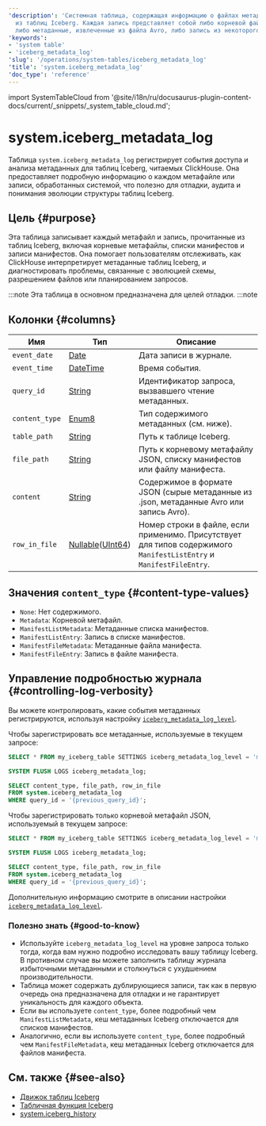 ```yaml
---
'description': 'Системная таблица, содержащая информацию о файлах метаданных, прочитанных
  из таблиц Iceberg. Каждая запись представляет собой либо корневой файл метаданных,
  либо метаданные, извлеченные из файла Avro, либо запись из некоторого файла Avro.'
'keywords':
- 'system table'
- 'iceberg_metadata_log'
'slug': '/operations/system-tables/iceberg_metadata_log'
'title': 'system.iceberg_metadata_log'
'doc_type': 'reference'
---
```

import SystemTableCloud from '@site/i18n/ru/docusaurus-plugin-content-docs/current/_snippets/_system_table_cloud.md';


# system.iceberg_metadata_log

Таблица `system.iceberg_metadata_log` регистрирует события доступа и анализа метаданных для таблиц Iceberg, читаемых ClickHouse. Она предоставляет подробную информацию о каждом метафайле или записи, обработанных системой, что полезно для отладки, аудита и понимания эволюции структуры таблиц Iceberg.

## Цель {#purpose}

Эта таблица записывает каждый метафайл и запись, прочитанные из таблиц Iceberg, включая корневые метафайлы, списки манифестов и записи манифестов. Она помогает пользователям отслеживать, как ClickHouse интерпретирует метаданные таблиц Iceberg, и диагностировать проблемы, связанные с эволюцией схемы, разрешением файлов или планированием запросов.

:::note
Эта таблица в основном предназначена для целей отладки.
:::note

## Колонки {#columns}
| Имя             | Тип      | Описание                                                                                      |
|------------------|-----------|----------------------------------------------------------------------------------------------|
| `event_date`     | [Date](../../sql-reference/data-types/date.md)      | Дата записи в журнале.                                                                       |
| `event_time`     | [DateTime](../../sql-reference/data-types/datetime.md)  | Время события.                                                                              |
| `query_id`       | [String](../../sql-reference/data-types/string.md)    | Идентификатор запроса, вызвавшего чтение метаданных.                                         |
| `content_type`   | [Enum8](../../sql-reference/data-types/enum.md)     | Тип содержимого метаданных (см. ниже).                                                     |
| `table_path`     | [String](../../sql-reference/data-types/string.md)    | Путь к таблице Iceberg.                                                                     |
| `file_path`      | [String](../../sql-reference/data-types/string.md)    | Путь к корневому метафайлу JSON, списку манифестов или файлу манифеста.                   |
| `content`        | [String](../../sql-reference/data-types/string.md)    | Содержимое в формате JSON (сырые метаданные из .json, метаданные Avro или запись Avro).     |
| `row_in_file`    | [Nullable](../../sql-reference/data-types/nullable.md)([UInt64](../../sql-reference/data-types/int-uint.md)) | Номер строки в файле, если применимо. Присутствует для типов содержимого `ManifestListEntry` и `ManifestFileEntry`. |

## Значения `content_type` {#content-type-values}

- `None`: Нет содержимого.
- `Metadata`: Корневой метафайл.
- `ManifestListMetadata`: Метаданные списка манифестов.
- `ManifestListEntry`: Запись в списке манифестов.
- `ManifestFileMetadata`: Метаданные файла манифеста.
- `ManifestFileEntry`: Запись в файле манифеста.

<SystemTableCloud/>

## Управление подробностью журнала {#controlling-log-verbosity}

Вы можете контролировать, какие события метаданных регистрируются, используя настройку [`iceberg_metadata_log_level`](../../operations/settings/settings.md#iceberg_metadata_log_level).

Чтобы зарегистрировать все метаданные, используемые в текущем запросе:

```sql
SELECT * FROM my_iceberg_table SETTINGS iceberg_metadata_log_level = 'manifest_file_entry';

SYSTEM FLUSH LOGS iceberg_metadata_log;

SELECT content_type, file_path, row_in_file
FROM system.iceberg_metadata_log
WHERE query_id = '{previous_query_id}';
```

Чтобы зарегистрировать только корневой метафайл JSON, используемый в текущем запросе:

```sql
SELECT * FROM my_iceberg_table SETTINGS iceberg_metadata_log_level = 'metadata';

SYSTEM FLUSH LOGS iceberg_metadata_log;

SELECT content_type, file_path, row_in_file
FROM system.iceberg_metadata_log
WHERE query_id = '{previous_query_id}';
```

Дополнительную информацию смотрите в описании настройки [`iceberg_metadata_log_level`](../../operations/settings/settings.md#iceberg_metadata_log_level).

### Полезно знать {#good-to-know}

- Используйте `iceberg_metadata_log_level` на уровне запроса только тогда, когда вам нужно подробно исследовать вашу таблицу Iceberg. В противном случае вы можете заполнить таблицу журнала избыточными метаданными и столкнуться с ухудшением производительности.
- Таблица может содержать дублирующиеся записи, так как в первую очередь она предназначена для отладки и не гарантирует уникальность для каждого объекта.
- Если вы используете `content_type`, более подробный чем `ManifestListMetadata`, кеш метаданных Iceberg отключается для списков манифестов.
- Аналогично, если вы используете `content_type`, более подробный чем `ManifestFileMetadata`, кеш метаданных Iceberg отключается для файлов манифеста.

## См. также {#see-also}
- [Движок таблиц Iceberg](../../engines/table-engines/integrations/iceberg.md)
- [Табличная функция Iceberg](../../sql-reference/table-functions/iceberg.md)
- [system.iceberg_history](./iceberg_history.md)
